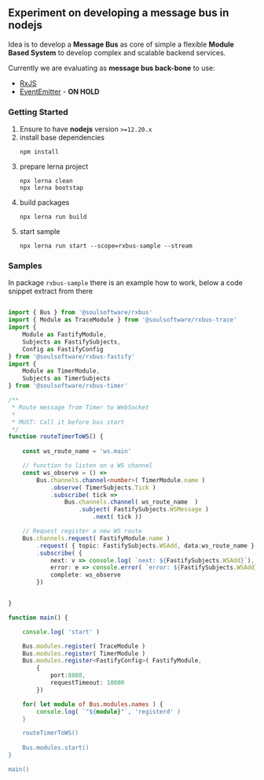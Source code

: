 ## Experiment on developing a message bus in nodejs

Idea is to develop a **Message Bus** as core of simple a flexible **Module Based System** to develop complex and scalable backend services.

Currently we are evaluating as **message bus back-bone** to use:
* [RxJS](https://rxjs-dev.firebaseapp.com/guide/overview) 
* [EventEmitter](https://nodejs.org/docs/latest-v12.x/api/events.html) - **ON HOLD**


### Getting Started

1. Ensure to have **nodejs** version `>=12.20.x`
1. install base dependencies
    ```
    npm install
    ```
1. prepare lerna project
    ```
    npx lerna clean
    npx lerna bootstap
    ```
1. build packages
    ```
    npx lerna run build
    ```
1. start sample
    ```
    npx lerna run start --scope=rxbus-sample --stream
    ```

### Samples

In package `rxbus-sample` there is an example how to work, below a code snippet extract from there

```typescript

import { Bus } from '@soulsoftware/rxbus'
import { Module as TraceModule } from '@soulsoftware/rxbus-trace'
import { 
    Module as FastifyModule, 
    Subjects as FastifySubjects,
    Config as FastifyConfig
} from '@soulsoftware/rxbus-fastify'
import { 
    Module as TimerModule, 
    Subjects as TimerSubjects
} from '@soulsoftware/rxbus-timer'

/**
 * Route message from Timer to WebSocket
 * 
 * MUST: Call it before bus start
 */
function routeTimerToWS() {
    
    const ws_route_name = 'ws.main'

    // function to listen on a WS channel  
    const ws_observe = () => 
        Bus.channels.channel<number>( TimerModule.name )
            .observe( TimerSubjects.Tick )
            .subscribe( tick => 
                Bus.channels.channel( ws_route_name  )
                    .subject( FastifySubjects.WSMessage )
                        .next( tick ))

    // Request register a new WS route                 
    Bus.channels.request( FastifyModule.name )
        .request( { topic: FastifySubjects.WSAdd, data:ws_route_name } )
        .subscribe( { 
            next: v => console.log( `next: ${FastifySubjects.WSAdd}`),
            error: e => console.error( `error: ${FastifySubjects.WSAdd}`, e),
            complete: ws_observe 
        })


}

function main() {

    console.log( 'start' )

    Bus.modules.register( TraceModule )
    Bus.modules.register( TimerModule )
    Bus.modules.register<FastifyConfig>( FastifyModule, 
        { 
            port:8888,
            requestTimeout: 10000
        })

    for( let module of Bus.modules.names ) {
        console.log( `"${module}"`, 'registerd' )
    }

    routeTimerToWS()
    
    Bus.modules.start()
}

main()
```